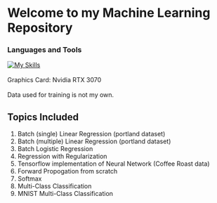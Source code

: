 # Welcome to my Machine Learning Repository
### Languages and Tools
[![My Skills](https://skills.thijs.gg/icons?i=python,tensorflow,pytorch)](https://skills.thijs.gg)
<br><br>
Graphics Card: Nvidia RTX 3070
<br><br>
Data used for training is not my own. 

## Topics Included
1. Batch (single) Linear Regression (portland dataset)
2. Batch (multiple) Linear Regression (portland dataset)
3. Batch Logistic Regression
4. Regression with Regularization
5. Tensorflow implementation of Neural Network (Coffee Roast data)
6. Forward Propogation from scratch
7. Softmax
8. Multi-Class Classification
9. MNIST Multi-Class Classification
